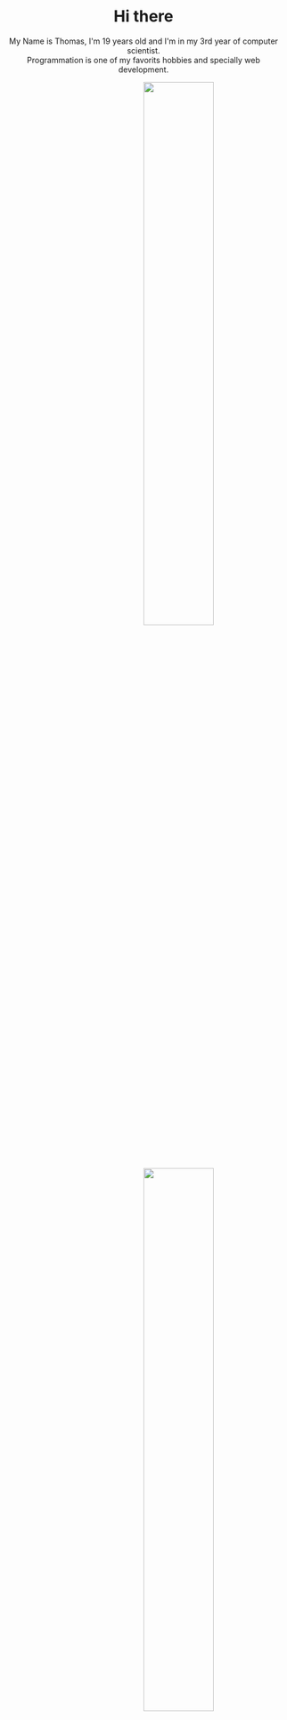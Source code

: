 <div align="center">
  <h1>Hi there</h1>
  <p>
    My Name is Thomas, I'm 19 years old and I'm in my 3rd year of computer scientist.<br>
    Programmation is one of my favorits hobbies and specially web development.
  </p>
</div>

<div>
  <!--<img align="right" width="50%" src="https://github-readme-stats.vercel.app/api/top-langs/?username=ThomasRey1&theme=nord&layout=compact">-->
  <img align="right" width="50%" src="https://github-readme-stats.vercel.app/api?username=ThomasRey1"><br>
  <img align="right" width="50%" src="https://github-readme-stats.vercel.app/api/pin/?username=ThomasRey1&repo=ThomasRey1"><br>
  <img align="right" width="50%" src="https://github-readme-stats.vercel.app/api/wakatime?username=ThomasRey1">
  <img align="right" width="50%" src="https://github-readme-stats.vercel.app/api/top-langs?username=ThomasRey1">
  <!--<div>[![my GitHub stats](https://github-readme-stats.vercel.app/api?username=ThomasRey1)](https://github.com/ThomasRey1/ThomasRey1)</div>
  <div>[![Readme Card](https://github-readme-stats.vercel.app/api/pin/?username=anuraghazra&repo=github-readme-stats)](https://github.com/anuraghazra/github-readme-stats)</div>
  <div>[![Harlok's wakatime stats](https://github-readme-stats.vercel.app/api/wakatime?username=Harlok)](https://github.com/anuraghazra/github-readme-stats)</div>-->
</div>
